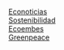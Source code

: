 











[Econoticias](https://www.ecoticias.com/)  
[Sostenibilidad](https://www.sostenibilidad.com/)  
[Ecoembes](https://www.ecoembes.com/es)  
[Greenpeace](https://es.greenpeace.org/es/noticias/huella-digital/)  

